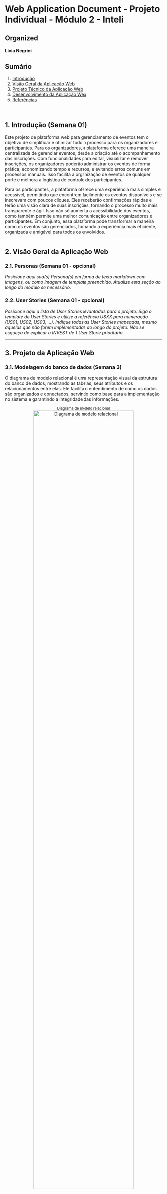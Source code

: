 # Web Application Document - Projeto Individual - Módulo 2 - Inteli

## Organized

#### Lívia Negrini

## Sumário

1. [Introdução](#c1)  
2. [Visão Geral da Aplicação Web](#c2)  
3. [Projeto Técnico da Aplicação Web](#c3)  
4. [Desenvolvimento da Aplicação Web](#c4)  
5. [Referências](#c5)  

<br>

## <a name="c1"></a>1. Introdução (Semana 01)

Este projeto de plataforma web para gerenciamento de eventos tem o objetivo de simplificar e otimizar todo o processo para os organizadores e participantes. Para os organizadores, a plataforma oferece uma maneira centralizada de gerenciar eventos, desde a criação até o acompanhamento das inscrições. Com funcionalidades para editar, visualizar e remover inscrições, os organizadores poderão administrar os eventos de forma prática, economizando tempo e recursos, e evitando erros comuns em processos manuais. Isso facilita a organização de eventos de qualquer porte e melhora a logística de controle dos participantes.

Para os participantes, a plataforma oferece uma experiência mais simples e acessível, permitindo que encontrem facilmente os eventos disponíveis e se inscrevam com poucos cliques. Eles receberão confirmações rápidas e terão uma visão clara de suas inscrições, tornando o processo muito mais transparente e ágil. Isso não só aumenta a acessibilidade dos eventos, como também permite uma melhor comunicação entre organizadores e participantes. Em conjunto, essa plataforma pode transformar a maneira como os eventos são gerenciados, tornando a experiência mais eficiente, organizada e amigável para todos os envolvidos.

---

## <a name="c2"></a>2. Visão Geral da Aplicação Web

### 2.1. Personas (Semana 01 - opcional)

*Posicione aqui sua(s) Persona(s) em forma de texto markdown com imagens, ou como imagem de template preenchido. Atualize esta seção ao longo do módulo se necessário.*

### 2.2. User Stories (Semana 01 - opcional)

*Posicione aqui a lista de User Stories levantadas para o projeto. Siga o template de User Stories e utilize a referência USXX para numeração (US01, US02, US03, ...). Indique todas as User Stories mapeadas, mesmo aquelas que não forem implementadas ao longo do projeto. Não se esqueça de explicar o INVEST de 1 User Storie prioritária.*

---

## <a name="c3"></a>3. Projeto da Aplicação Web

### 3.1. Modelagem do banco de dados  (Semana 3)

O diagrama de modelo relacional é uma representação visual da estrutura do banco de dados, mostrando as tabelas, seus atributos e os relacionamentos entre elas. Ele facilita o entendimento de como os dados são organizados e conectados, servindo como base para a implementação no sistema e garantindo a integridade das informações.

<div align="center">
  <sub>Diagrama de modelo relacional</sub><br>
  <img src="../assets/Diagrama_Organized.drawio.png" width="80%" 
  alt="Diagrama de modelo relacional"><br>
  <sup>Fonte: da própria autora</sup>
</div>

O modelo lógico de um banco de dados é uma representação estruturada dos dados e seus relacionamentos, que descreve como as informações serão organizadas, categorizadas e conectadas, com base nas regras de negócio do sistema. Ele detalha entidades, atributos e relacionamentos, sem considerar ainda aspectos físicos de armazenamento, servindo como base para a futura implementação no modelo físico do banco de dados.

<div align="center">
  <sub>Diagrama de modelo lógico</sub><br>
  <img src="../assets/Diagrama_Logico.png" width="80%" 
  alt="Diagrama de modelo físico"><br>
  <sup>Fonte: da própria autora</sup>
</div>


O modelo físico de banco de dados descreve como os dados serão armazenados e organizados no sistema, focando na eficiência e no desempenho. Ele define a estrutura das tabelas, como as colunas serão armazenadas, a criação de índices para agilizar buscas e a organização dos relacionamentos entre as tabelas. O objetivo principal é garantir que o banco de dados funcione de forma rápida e eficaz, otimizando o acesso e manipulação dos dados.

[Veja o modelo físico deste projeto](https://github.com/livianegrini/Organized/blob/main/migrations/202505091133_usuarios.sql)


Ter modelos relacional, lógico e físico bem definidos em um projeto de banco de dados é essencial para garantir eficiência, escalabilidade e integridade. O modelo relacional organiza as conexões entre as tabelas, evitando redundâncias. O modelo lógico define a estrutura dos dados de forma abstrata, enquanto o modelo físico otimiza o armazenamento e desempenho. Juntos, esses modelos asseguram um sistema rápido, confiável e fácil de manter, além de permitir futuras expansões ou modificações.


### 3.1.1 BD e Models (Semana 5)
Models são responsáveis por representar e estruturar os dados da aplicação. Eles definem as regras, os formatos e as validações necessárias para garantir que as informações manipuladas no sistema estejam corretas e consistentes. Em sistemas baseados em camadas, os models servem como base para a lógica de negócios, facilitando o controle e a manutenção dos dados.

Models desse projeto:

Model Evento (models/eventoModel.js):
Validação de dados utilizando a biblioteca Joi para garantir integridade nas operações de criação e edição de eventos.

Campos:
- id: número inteiro positivo (opcional).
- nome_evento: string obrigatória (mín. 3 caracteres).
- data: data obrigatória no formato ISO.
- local: string obrigatória (mín. 3 caracteres).
- descricao: string opcional.

Model Inscrição (models/inscricao.js):
Classe que representa uma inscrição feita por um usuário em um evento.

Atributos:
- id: identificador da inscrição.
- data: data da inscrição.
- status: status atual (ex: confirmada, pendente).
- id_usuario: identificador do usuário inscrito.
- id_evento: identificador do evento vinculado.

Model Usuário (models/usuarioModel.js):
Classe de validação com Joi para dados de usuários no momento de cadastro ou edição.

Campos:
- id: número inteiro positivo.
- nome: string obrigatória (mín. 3 caracteres).
- email: string obrigatória no formato de e-mail.
- senha: string obrigatória (mín. 6 caracteres).

O uso de models no sistema permite uma separação clara de responsabilidades, mantendo a lógica de dados isolada e validada. Isso aumenta a confiabilidade da aplicação, facilita futuras manutenções e garante que apenas informações coerentes sejam processadas. 

### 3.2. Arquitetura (Semana 5)

*Posicione aqui o diagrama de arquitetura da sua solução de aplicação web. Atualize sempre que necessário.*

**Instruções para criação do diagrama de arquitetura**  
- **Model**: A camada que lida com a lógica de negócios e interage com o banco de dados.
- **View**: A camada responsável pela interface de usuário.
- **Controller**: A camada que recebe as requisições, processa as ações e atualiza o modelo e a visualização.
  
*Adicione as setas e explicações sobre como os dados fluem entre o Model, Controller e View.*

### 3.3. Wireframes (Semana 03 - opcional)

*Posicione aqui as imagens do wireframe construído para sua solução e, opcionalmente, o link para acesso (mantenha o link sempre público para visualização).*

### 3.4. Guia de estilos (Semana 05 - opcional)

*Descreva aqui orientações gerais para o leitor sobre como utilizar os componentes do guia de estilos de sua solução.*


### 3.5. Protótipo de alta fidelidade (Semana 05 - opcional)

*Posicione aqui algumas imagens demonstrativas de seu protótipo de alta fidelidade e o link para acesso ao protótipo completo (mantenha o link sempre público para visualização).*

### 3.6. WebAPI e endpoints (Semana 05)

Uma Web API permite que diferentes sistemas se comuniquem pela internet usando requisições HTTP. Ela conecta o frontend ao backend para enviar e receber dados.

Endpoints são os caminhos da API que realizam ações específicas, como listar usuários ou cadastrar eventos, usando métodos como GET, POST, PUT e DELETE.

Endpoints deste projeto:

👤 Usuários
GET /usuario — Lista todos os usuários
GET /usuario/:id — Retorna um usuário específico
POST /usuario — Cria um novo usuário
PUT /usuario/:id — Atualiza os dados de um usuário
DELETE /usuario/:id — Deleta um usuário

📅 Eventos
GET /evento — Lista todos os eventos
GET /evento/:id — Retorna um evento específico
POST /evento — Cria um novo evento
PUT /evento/:id — Atualiza os dados de um evento
DELETE /evento/:id — Deleta um evento

📝 Inscrições
GET /inscricao — Lista todas as inscrições
GET /inscricao/:id — Retorna uma inscrição específica
POST /inscricao — Cria uma nova inscrição
PUT /inscricao/:id — Atualiza uma inscrição
DELETE /inscricao/:id — Deleta uma inscrição

### 3.7 Interface e Navegação (Semana 07)

*Descreva e ilustre aqui o desenvolvimento do frontend do sistema web, explicando brevemente o que foi entregue em termos de código e sistema. Utilize prints de tela para ilustrar.*

---

## <a name="c4"></a>4. Desenvolvimento da Aplicação Web (Semana 8)

### 4.1 Demonstração do Sistema Web (Semana 8)

*VIDEO: Insira o link do vídeo demonstrativo nesta seção*
*Descreva e ilustre aqui o desenvolvimento do sistema web completo, explicando brevemente o que foi entregue em termos de código e sistema. Utilize prints de tela para ilustrar.*

### 4.2 Conclusões e Trabalhos Futuros (Semana 8)

*Indique pontos fortes e pontos a melhorar de maneira geral.*
*Relacione também quaisquer outras ideias que você tenha para melhorias futuras.*



## <a name="c5"></a>5. Referências

_Incluir as principais referências de seu projeto, para que o leitor possa consultar caso ele se interessar em aprofundar._<br>

---
---
